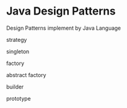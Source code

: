 # Java Design Patterns

Design  Patterns implement by Java Language

strategy

singleton

factory

abstract factory

builder

prototype
